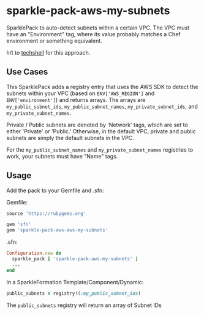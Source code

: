 # sparkle-pack-aws-my-subnets
SparklePack to auto-detect subnets within a certain VPC.  The VPC must have an "Environment" tag,
where its value probably matches a Chef environment or something equivalent.

h/t to [techshell](https://github.com/techshell) for this approach.

## Use Cases
This SparklePack adds a registry entry that uses the AWS SDK to detect the subnets within your VPC
(based on `ENV['AWS_REGION']` and `ENV['environment']`) and returns arrays.  The arrays are
`my_public_subnet_ids`, `my_public_subnet_names`, `my_private_subnet_ids`, and `my_private_subnet_names`.

Private / Public subnets are denoted by 'Network' tags, which are set to either 'Private' or 'Public.'
Otherwise, in the default VPC, private and public subnets are simply the default subnets in
the VPC.

For the `my_public_subnet_names` and `my_private_subnet_names` registries to work, your subnets
must have "Name" tags.

## Usage
Add the pack to your Gemfile and .sfn:

Gemfile:
```ruby
source 'https://rubygems.org'

gem 'sfn'
gem 'sparkle-pack-aws-aws-my-subnets'
```

.sfn:
```ruby
Configuration.new do
  sparkle_pack [ 'sparkle-pack-aws-my-subnets' ]
  ...
end
```

In a SparkleFormation Template/Component/Dynamic:
```ruby
public_subnets = registry!(:my_public_subnet_ids)
```
The `public_subnets` registry will return an array of Subnet IDs
